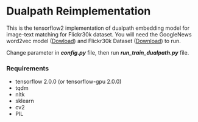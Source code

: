 # Dualpath Reimplementation
This is the tensorflow2 implementation of dualpath embedding model for image-text matching for Flickr30k dataset. You will need the GoogleNews word2vec model ([Dowload](https://drive.google.com/a/mail.dcu.ie/uc?id=1lX6iq6_TfngYZKUhJoppEWhqzkS30Dhc&export=download)) and Flickr30k Dataset ([Download](https://drive.google.com/a/mail.dcu.ie/uc?id=12KSjtMLt5gL23aNlqZLigf6jYkjo3Svt&export=download)) to run.

Change parameter in ***config.py*** file, then run ***run_train_dualpath.py*** file.

### Requirements
- tensorflow 2.0.0 (or tensorflow-gpu 2.0.0)
- tqdm
- nltk
- sklearn
- cv2
- PIL
